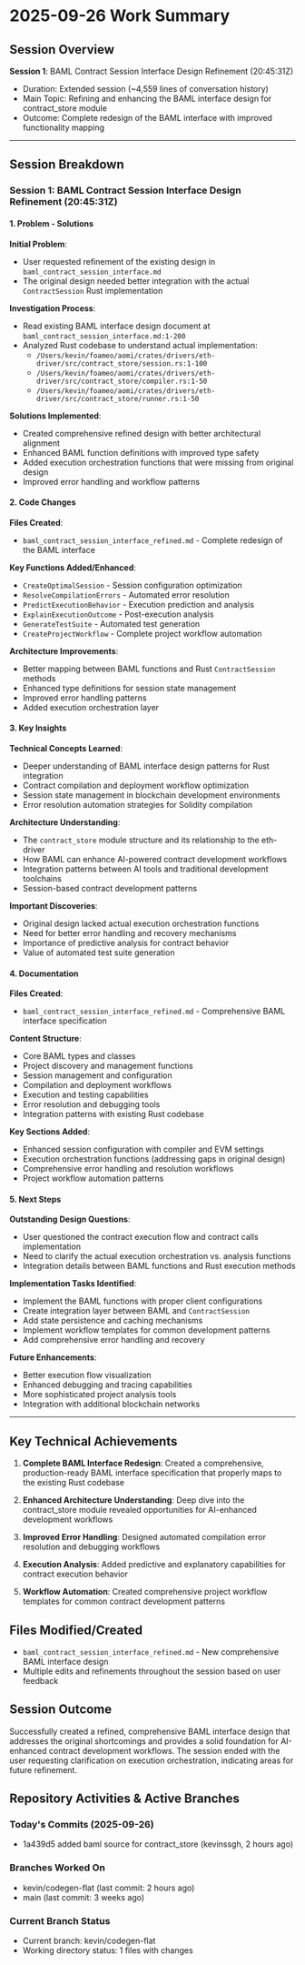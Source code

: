# 2025-09-26 Work Summary

## Session Overview

**Session 1**: BAML Contract Session Interface Design Refinement (20:45:31Z)
- Duration: Extended session (~4,559 lines of conversation history)
- Main Topic: Refining and enhancing the BAML interface design for contract_store module
- Outcome: Complete redesign of the BAML interface with improved functionality mapping

---

## Session Breakdown

### Session 1: BAML Contract Session Interface Design Refinement (20:45:31Z)

#### 1. Problem - Solutions

**Initial Problem**:
- User requested refinement of the existing design in `baml_contract_session_interface.md`
- The original design needed better integration with the actual `ContractSession` Rust implementation

**Investigation Process**:
- Read existing BAML interface design document at `baml_contract_session_interface.md:1-200`
- Analyzed Rust codebase to understand actual implementation:
  - `/Users/kevin/foameo/aomi/crates/drivers/eth-driver/src/contract_store/session.rs:1-100`
  - `/Users/kevin/foameo/aomi/crates/drivers/eth-driver/src/contract_store/compiler.rs:1-50`
  - `/Users/kevin/foameo/aomi/crates/drivers/eth-driver/src/contract_store/runner.rs:1-50`

**Solutions Implemented**:
- Created comprehensive refined design with better architectural alignment
- Enhanced BAML function definitions with improved type safety
- Added execution orchestration functions that were missing from original design
- Improved error handling and workflow patterns

#### 2. Code Changes

**Files Created**:
- `baml_contract_session_interface_refined.md` - Complete redesign of the BAML interface

**Key Functions Added/Enhanced**:
- `CreateOptimalSession` - Session configuration optimization
- `ResolveCompilationErrors` - Automated error resolution
- `PredictExecutionBehavior` - Execution prediction and analysis
- `ExplainExecutionOutcome` - Post-execution analysis
- `GenerateTestSuite` - Automated test generation
- `CreateProjectWorkflow` - Complete project workflow automation

**Architecture Improvements**:
- Better mapping between BAML functions and Rust `ContractSession` methods
- Enhanced type definitions for session state management
- Improved error handling patterns
- Added execution orchestration layer

#### 3. Key Insights

**Technical Concepts Learned**:
- Deeper understanding of BAML interface design patterns for Rust integration
- Contract compilation and deployment workflow optimization
- Session state management in blockchain development environments
- Error resolution automation strategies for Solidity compilation

**Architecture Understanding**:
- The `contract_store` module structure and its relationship to the eth-driver
- How BAML can enhance AI-powered contract development workflows
- Integration patterns between AI tools and traditional development toolchains
- Session-based contract development patterns

**Important Discoveries**:
- Original design lacked actual execution orchestration functions
- Need for better error handling and recovery mechanisms
- Importance of predictive analysis for contract behavior
- Value of automated test suite generation

#### 4. Documentation

**Files Created**:
- `baml_contract_session_interface_refined.md` - Comprehensive BAML interface specification

**Content Structure**:
- Core BAML types and classes
- Project discovery and management functions
- Session management and configuration
- Compilation and deployment workflows
- Execution and testing capabilities
- Error resolution and debugging tools
- Integration patterns with existing Rust codebase

**Key Sections Added**:
- Enhanced session configuration with compiler and EVM settings
- Execution orchestration functions (addressing gaps in original design)
- Comprehensive error handling and resolution workflows
- Project workflow automation patterns

#### 5. Next Steps

**Outstanding Design Questions**:
- User questioned the contract execution flow and contract calls implementation
- Need to clarify the actual execution orchestration vs. analysis functions
- Integration details between BAML functions and Rust execution methods

**Implementation Tasks Identified**:
- Implement the BAML functions with proper client configurations
- Create integration layer between BAML and `ContractSession`
- Add state persistence and caching mechanisms
- Implement workflow templates for common development patterns
- Add comprehensive error handling and recovery

**Future Enhancements**:
- Better execution flow visualization
- Enhanced debugging and tracing capabilities
- More sophisticated project analysis tools
- Integration with additional blockchain networks

---

## Key Technical Achievements

1. **Complete BAML Interface Redesign**: Created a comprehensive, production-ready BAML interface specification that properly maps to the existing Rust codebase

2. **Enhanced Architecture Understanding**: Deep dive into the contract_store module revealed opportunities for AI-enhanced development workflows

3. **Improved Error Handling**: Designed automated compilation error resolution and debugging workflows

4. **Execution Analysis**: Added predictive and explanatory capabilities for contract execution behavior

5. **Workflow Automation**: Created comprehensive project workflow templates for common contract development patterns

## Files Modified/Created

- `baml_contract_session_interface_refined.md` - New comprehensive BAML interface design
- Multiple edits and refinements throughout the session based on user feedback

## Session Outcome

Successfully created a refined, comprehensive BAML interface design that addresses the original shortcomings and provides a solid foundation for AI-enhanced contract development workflows. The session ended with the user requesting clarification on execution orchestration, indicating areas for future refinement.
## Repository Activities & Active Branches

### Today's Commits (2025-09-26)
- 1a439d5 added baml source for contract_store (kevinssgh, 2 hours ago)

### Branches Worked On
- kevin/codegen-flat (last commit: 2 hours ago)
- main (last commit: 3 weeks ago)

### Current Branch Status
- Current branch: kevin/codegen-flat
- Working directory status: 1 files with changes
